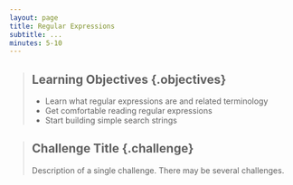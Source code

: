 ```yaml
---
layout: page
title: Regular Expressions
subtitle: ...
minutes: 5-10
---
```

> ## Learning Objectives {.objectives}
>
> * Learn what regular expressions are and related terminology
> * Get comfortable reading regular expressions
> * Start building simple search strings




> ## Challenge Title {.challenge}
>
> Description of a single challenge.
> There may be several challenges.

